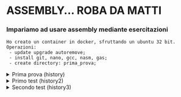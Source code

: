 # ASSEMBLY... ROBA DA MATTI

### Impariamo ad usare assembly mediante esercitazioni

```
Ho creato un container in docker, sfruttando un ubuntu 32 bit.
Operazioni:
 - update upgrade autoremove;
 - install git, nano, gcc, nasm, gas;
 - create directory: prima_prova;

```
<details>
<summary>Prima prova (history)</summary>
Ho creato un programma che inverte un vettore inserito da tastira in c, 
poi ho compilato il c con gcc e con il medesimo compilatore ho assemblato lo stesso file. 
</details>
<details>
<summary> Primo test (history2)</summary>
Finito male la compilazione del file .s deve essere effettuata con gas. 
Da questo passaggio si crea il file .o (oggetto).
</details>
<details>
<summary> Secondo test (history3)</summary>
Ho scoperto che sia gas che nasm lavorano male con le librerie di c,
problema che invece non ha gcc. Infatti lavorando solo con gcc si puo'
tranquillamente superare il problema dettato dal c su assembly
</details>

